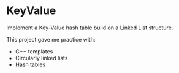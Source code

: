 # KeyValue

Implement a Key-Value hash table build on a Linked List structure.

This project gave me practice with:
* C++ templates
* Circularly linked lists
* Hash tables
